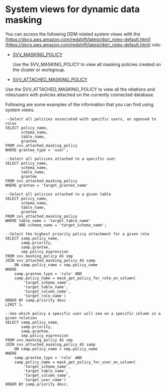 # System views for dynamic data masking<a name="r_ddm-svv"></a>

You can access the following DDM related system views with the [https://docs.aws.amazon.com/redshift/latest/dg/r_roles-default.html](https://docs.aws.amazon.com/redshift/latest/dg/r_roles-default.html) role:
+  [SVV\_MASKING\_POLICY](r_SVV_MASKING_POLICY.md) 

   Use the SVV\_MASKING\_POLICY to view all masking policies created on the cluster or workgroup\. 
+  [SVV\_ATTACHED\_MASKING\_POLICY](r_SVV_ATTACHED_MASKING_POLICY.md) 

  Use the SVV\_ATTACHED\_MASKING\_POLICY to view all the relations and roles/users with policies attached on the currently connected database\.

Following are some examples of the information that you can find using system views\.

```
--Select all policies associated with specific users, as opposed to roles
SELECT policy_name,
       schema_name,
       table_name,
       grantee
FROM svv_attached_masking_policy
WHERE grantee_type = 'user';     

--Select all policies attached to a specific user
SELECT policy_name,
       schema_name,
       table_name,
       grantee
FROM svv_attached_masking_policy
WHERE grantee = 'target_grantee_name'            
            
--Select all policies attached to a given table
SELECT policy_name,
       schema_name,
       table_name,
       grantee
FROM svv_attached_masking_policy
WHERE table_name = 'target_table_name'
      AND schema_name = 'target_schema_name';            
            
--Select the highest priority policy attachment for a given role
SELECT samp.policy_name,
       samp.priority,
       samp.grantee,
       smp.policy_expression
FROM svv_masking_policy AS smp
JOIN svv_attached_masking_policy AS samp
    ON samp.policy_name = smp.policy_name
WHERE
    samp.grantee_type = 'role' AND
    samp.policy_name = mask_get_policy_for_role_on_column(
        'target_schema_name', 
        'target_table_name', 
        'target_column_name', 
        'target_role_name')
ORDER BY samp.priority desc
LIMIT 1;         

--See which policy a specific user will see on a specific column in a given relation
SELECT samp.policy_name,
       samp.priority,
       samp.grantee,
       smp.policy_expression
FROM svv_masking_policy AS smp
JOIN svv_attached_masking_policy AS samp
    ON samp.policy_name = smp.policy_name
WHERE
    samp.grantee_type = 'role' AND
    samp.policy_name = mask_get_policy_for_user_on_column(
        'target_schema_name',
        'target_table_name',
        'target_column_name',
        'target_user_name')
ORDER BY samp.priority desc;
```